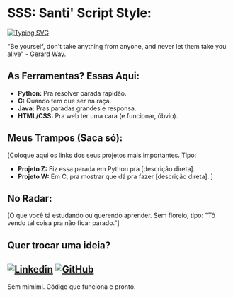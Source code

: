 # SSS: Santi' Script Style: 

[![Typing SVG](https://readme-typing-svg.demolab.com/?lines=O+código+parece+perfeito?+é+que+eu+não+dormi;Python%2C+C%2C+HTML%2C+CSS%3F+o+que+eu+quiser.;Meu+código+funciona,+não+pergunte+como.&font=Fira%20Code&fontsize=16&pause=1000&width=500&height=45&color=D9534F)](https://git.io/typing-svg)

"Be yourself, don't take anything from anyone, and never let them take you alive" - Gerard Way.

## As Ferramentas? Essas Aqui:

- **Python:** Pra resolver parada rapidão.
- **C:** Quando tem que ser na raça.
- **Java:** Pras paradas grandes e responsa.
- **HTML/CSS:** Pra web ter uma cara (e funcionar, óbvio).

## Meus Trampos (Saca só):

[Coloque aqui os links dos seus projetos mais importantes. Tipo:

- **Projeto Z:** Fiz essa parada em Python pra [descrição direta].
- **Projeto W:** Em C, pra mostrar que dá pra fazer [descrição direta].
]

## No Radar:

[O que você tá estudando ou querendo aprender. Sem floreio, tipo: "Tô vendo tal coisa pra não ficar parado."]

## Quer trocar uma ideia?

[![Linkedin](https://img.shields.io/badge/LinkedIn-0077B5?style=for-the-badge&logo=linkedin&logoColor=white)]([SEU_LINKEDIN])
[![GitHub](https://img.shields.io/badge/GitHub-100000?style=for-the-badge&logo=github&logoColor=white)]([SEU_GITHUB])
---

Sem mimimi. Código que funciona e pronto.
